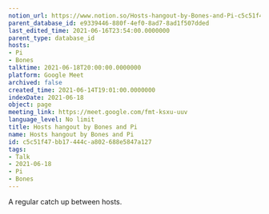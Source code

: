 ```yaml
---
notion_url: https://www.notion.so/Hosts-hangout-by-Bones-and-Pi-c5c51f47bb17444ca802688e5847a127
parent_database_id: e9339446-880f-4ef0-8ad7-8ad1f507dded
last_edited_time: 2021-06-16T23:54:00.0000000
parent_type: database_id
hosts:
- Pi
- Bones
talktime: 2021-06-18T20:00:00.0000000
platform: Google Meet
archived: false
created_time: 2021-06-14T19:01:00.0000000
indexDate: 2021-06-18
object: page
meeting_link: https://meet.google.com/fmt-ksxu-uuv
language_level: No limit
title: Hosts hangout by Bones and Pi
name: Hosts hangout by Bones and Pi
id: c5c51f47-bb17-444c-a802-688e5847a127
tags:
- Talk
- 2021-06-18
- Pi
- Bones
---
```


A regular catch up between hosts.


